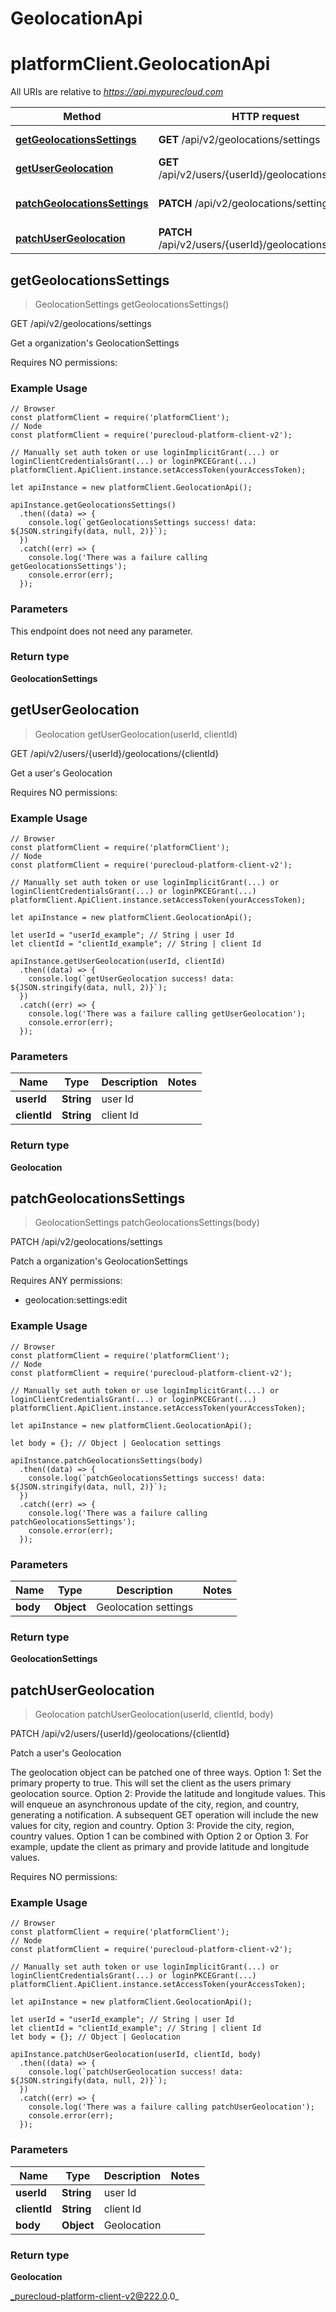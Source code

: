 # GeolocationApi

# platformClient.GeolocationApi

All URIs are relative to *https://api.mypurecloud.com*

| Method | HTTP request | Description |
| ------------- | ------------- | ------------- |
[**getGeolocationsSettings**](GeolocationApi#getGeolocationsSettings) | **GET** /api/v2/geolocations/settings | Get a organization's GeolocationSettings
[**getUserGeolocation**](GeolocationApi#getUserGeolocation) | **GET** /api/v2/users/{userId}/geolocations/{clientId} | Get a user's Geolocation
[**patchGeolocationsSettings**](GeolocationApi#patchGeolocationsSettings) | **PATCH** /api/v2/geolocations/settings | Patch a organization's GeolocationSettings
[**patchUserGeolocation**](GeolocationApi#patchUserGeolocation) | **PATCH** /api/v2/users/{userId}/geolocations/{clientId} | Patch a user's Geolocation



## getGeolocationsSettings

> GeolocationSettings getGeolocationsSettings()


GET /api/v2/geolocations/settings

Get a organization's GeolocationSettings

Requires NO permissions:

### Example Usage

```{"language":"javascript"}
// Browser
const platformClient = require('platformClient');
// Node
const platformClient = require('purecloud-platform-client-v2');

// Manually set auth token or use loginImplicitGrant(...) or loginClientCredentialsGrant(...) or loginPKCEGrant(...)
platformClient.ApiClient.instance.setAccessToken(yourAccessToken);

let apiInstance = new platformClient.GeolocationApi();

apiInstance.getGeolocationsSettings()
  .then((data) => {
    console.log(`getGeolocationsSettings success! data: ${JSON.stringify(data, null, 2)}`);
  })
  .catch((err) => {
    console.log('There was a failure calling getGeolocationsSettings');
    console.error(err);
  });
```

### Parameters

This endpoint does not need any parameter.

### Return type

**GeolocationSettings**


## getUserGeolocation

> Geolocation getUserGeolocation(userId, clientId)


GET /api/v2/users/{userId}/geolocations/{clientId}

Get a user's Geolocation

Requires NO permissions:

### Example Usage

```{"language":"javascript"}
// Browser
const platformClient = require('platformClient');
// Node
const platformClient = require('purecloud-platform-client-v2');

// Manually set auth token or use loginImplicitGrant(...) or loginClientCredentialsGrant(...) or loginPKCEGrant(...)
platformClient.ApiClient.instance.setAccessToken(yourAccessToken);

let apiInstance = new platformClient.GeolocationApi();

let userId = "userId_example"; // String | user Id
let clientId = "clientId_example"; // String | client Id

apiInstance.getUserGeolocation(userId, clientId)
  .then((data) => {
    console.log(`getUserGeolocation success! data: ${JSON.stringify(data, null, 2)}`);
  })
  .catch((err) => {
    console.log('There was a failure calling getUserGeolocation');
    console.error(err);
  });
```

### Parameters


| Name | Type | Description  | Notes |
| ------------- | ------------- | ------------- | ------------- |
 **userId** | **String** | user Id |  |
 **clientId** | **String** | client Id |  |

### Return type

**Geolocation**


## patchGeolocationsSettings

> GeolocationSettings patchGeolocationsSettings(body)


PATCH /api/v2/geolocations/settings

Patch a organization's GeolocationSettings

Requires ANY permissions:

* geolocation:settings:edit

### Example Usage

```{"language":"javascript"}
// Browser
const platformClient = require('platformClient');
// Node
const platformClient = require('purecloud-platform-client-v2');

// Manually set auth token or use loginImplicitGrant(...) or loginClientCredentialsGrant(...) or loginPKCEGrant(...)
platformClient.ApiClient.instance.setAccessToken(yourAccessToken);

let apiInstance = new platformClient.GeolocationApi();

let body = {}; // Object | Geolocation settings

apiInstance.patchGeolocationsSettings(body)
  .then((data) => {
    console.log(`patchGeolocationsSettings success! data: ${JSON.stringify(data, null, 2)}`);
  })
  .catch((err) => {
    console.log('There was a failure calling patchGeolocationsSettings');
    console.error(err);
  });
```

### Parameters


| Name | Type | Description  | Notes |
| ------------- | ------------- | ------------- | ------------- |
 **body** | **Object** | Geolocation settings |  |

### Return type

**GeolocationSettings**


## patchUserGeolocation

> Geolocation patchUserGeolocation(userId, clientId, body)


PATCH /api/v2/users/{userId}/geolocations/{clientId}

Patch a user's Geolocation

The geolocation object can be patched one of three ways. Option 1: Set the primary property to true. This will set the client as the users primary geolocation source.  Option 2: Provide the latitude and longitude values.  This will enqueue an asynchronous update of the city, region, and country, generating a notification. A subsequent GET operation will include the new values for city, region and country.  Option 3:  Provide the city, region, country values.  Option 1 can be combined with Option 2 or Option 3.  For example, update the client as primary and provide latitude and longitude values.

Requires NO permissions:

### Example Usage

```{"language":"javascript"}
// Browser
const platformClient = require('platformClient');
// Node
const platformClient = require('purecloud-platform-client-v2');

// Manually set auth token or use loginImplicitGrant(...) or loginClientCredentialsGrant(...) or loginPKCEGrant(...)
platformClient.ApiClient.instance.setAccessToken(yourAccessToken);

let apiInstance = new platformClient.GeolocationApi();

let userId = "userId_example"; // String | user Id
let clientId = "clientId_example"; // String | client Id
let body = {}; // Object | Geolocation

apiInstance.patchUserGeolocation(userId, clientId, body)
  .then((data) => {
    console.log(`patchUserGeolocation success! data: ${JSON.stringify(data, null, 2)}`);
  })
  .catch((err) => {
    console.log('There was a failure calling patchUserGeolocation');
    console.error(err);
  });
```

### Parameters


| Name | Type | Description  | Notes |
| ------------- | ------------- | ------------- | ------------- |
 **userId** | **String** | user Id |  |
 **clientId** | **String** | client Id |  |
 **body** | **Object** | Geolocation |  |

### Return type

**Geolocation**


_purecloud-platform-client-v2@222.0.0_
